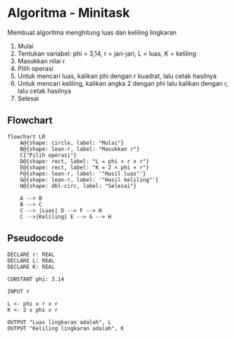 # Algoritma - Minitask 
Membuat algoritma menghitung luas dan keliling lingkaran
1. Mulai
2. Tentukan variabel: phi = 3,14, r = jari-jari, L = luas, K = keliling
3. Masukkan nilai r
4. Pilih operasi
5. Untuk mencari luas, kalikan phi dengan  r kuadrat, lalu cetak hasilnya
6. Untuk mencari keliling, kalikan angka 2 dengan phi lalu kalikan dengan r, lalu cetak hasilnya
7. Selesai

## Flowchart
```mermaid
flowchart LR
    A@{shape: circle, label: "Mulai"}
    B@{shape: lean-r, label: "Masukkan r"}
    C{"Pilih operasi"}
    D@{shape: rect, label: "L = phi × r x r"}
    E@{shape: rect, label: "K = 2 × phi × r"}
    F@{shape: lean-r, label: '"Hasil luas"'}
    G@{shape: lean-r, label: '"Hasil keliling"'}
    H@{shape: dbl-circ, label: "Selesai"}

    A --> B
    B --> C
    C --> |Luas| D --> F --> H
    C -->|Keliling| E --> G --> H
```

## Pseudocode
```
DECLARE r: REAL
DECLARE L: REAL
DECLARE K: REAL

CONSTANT phi: 3.14

INPUT r

L <- phi x r x r
K <- 2 x phi x r

OUTPUT "Luas lingkaran adalah", L
OUTPUT "Keliling lingkaran adalah", K

